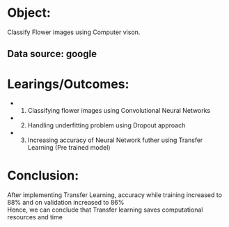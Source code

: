 # Object:
Classify Flower images using Computer vison.
## Data source: google

# Learings/Outcomes:
* 1) Classifying flower images using Convolutional Neural Networks
* 2) Handling underfitting problem using Dropout approach
* 3) Increasing accuracy of Neural Network futher using Transfer Learning (Pre trained model)

# Conclusion:
After implementing Transfer Learning, accuracy while training increased to 88% and on validation increased to 86% <br> Hence, we can conclude that Transfer learning saves computational resources and time
